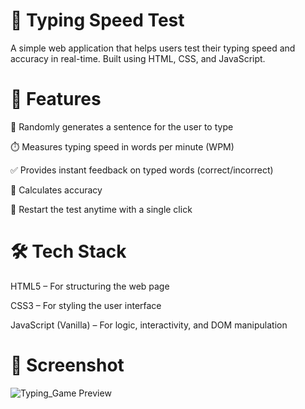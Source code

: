 # 🧠 Typing Speed Test
A simple web application that helps users test their typing speed and accuracy in real-time. Built using HTML, CSS, and JavaScript.

# 🚀 Features
📃 Randomly generates a sentence for the user to type

⏱️ Measures typing speed in words per minute (WPM)

✅ Provides instant feedback on typed words (correct/incorrect)

🧮 Calculates accuracy

🔄 Restart the test anytime with a single click

# 🛠️ Tech Stack
HTML5 – For structuring the web page

CSS3 – For styling the user interface

JavaScript (Vanilla) – For logic, interactivity, and DOM manipulation

# 📸 Screenshot 
![Typing_Game Preview](./screenshot.png)
